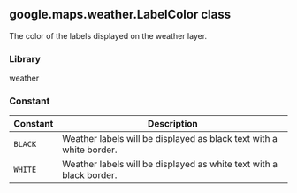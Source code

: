 <h2 id="LabelColor">
google.maps.weather.LabelColor
class
</h2><p>The color of the labels displayed on the weather layer.</p><h3 id="devsite_header_346">Library</h3><p>weather</p><h3 id="devsite_header_347">Constant</h3><table summary="class LabelColor - Constants" width="100%">
<thead>
<tr><th>Constant</th>
<th>Description</th>
</tr></thead>
<tbody>
<tr>
<td><code>BLACK</code></td>
<td>Weather labels will be displayed as black text with a white border.</td>
</tr>
<tr>
<td><code>WHITE</code></td>
<td>Weather labels will be displayed as white text with a black border.</td>
</tr>
</tbody>
</table>